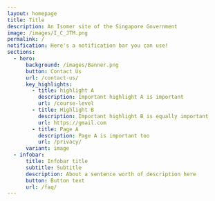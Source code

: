 ```yaml
---
layout: homepage
title: Title
description: An Isomer site of the Singapore Government
image: /images/I_C_JTM.png
permalink: /
notification: Here's a notification bar you can use!
sections:
  - hero:
      background: /images/Banner.png
      button: Contact Us
      url: /contact-us/
      key_highlights:
        - title: highlight A
          description: Important highlight A is important
          url: /course-level
        - title: Highlight B
          description: Important highlight B is equally important
          url: https://gmail.com
        - title: Page A
          description: Page A is important too
          url: /privacy/
      variant: image
  - infobar:
      title: Infobar title
      subtitle: Subtitle
      description: About a sentence worth of description here
      button: Button text
      url: /faq/
---
```

